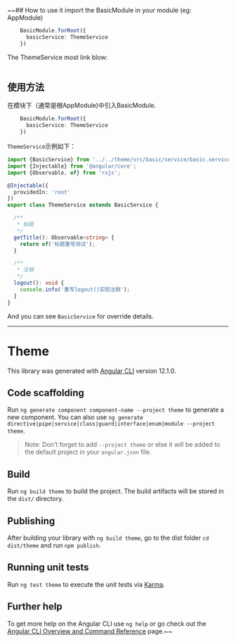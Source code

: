 ~~## How to use it
import the BasicModule in your module (eg: AppModule)
```typescript
    BasicModule.forRoot({
      basicService: ThemeService
    })
```

The ThemeService most link blow:
```typescript

```

## 使用方法


在模块下（通常是根AppModule)中引入BasicModule.
```typescript
    BasicModule.forRoot({
      basicService: ThemeService
    })
```

`ThemeService`示例如下：
```typescript
import {BasicService} from '../../theme/src/basic/service/basic.service';
import {Injectable} from '@angular/core';
import {Observable, of} from 'rxjs';

@Injectable({
  providedIn: 'root'
})
export class ThemeService extends BasicService {

  /**
   * 标题
   */
  getTitle(): Observable<string> {
    return of('标题重写测试');
  }

  /**
   * 注销
   */
  logout(): void {
    console.info('重写logout()实现注销');
  }
}

```

And you can see `BasicService` for override details.

<hr>

# Theme

This library was generated with [Angular CLI](https://github.com/angular/angular-cli) version 12.1.0.

## Code scaffolding

Run `ng generate component component-name --project theme` to generate a new component. You can also use `ng generate directive|pipe|service|class|guard|interface|enum|module --project theme`.
> Note: Don't forget to add `--project theme` or else it will be added to the default project in your `angular.json` file. 

## Build

Run `ng build theme` to build the project. The build artifacts will be stored in the `dist/` directory.

## Publishing

After building your library with `ng build theme`, go to the dist folder `cd dist/theme` and run `npm publish`.

## Running unit tests

Run `ng test theme` to execute the unit tests via [Karma](https://karma-runner.github.io).

## Further help

To get more help on the Angular CLI use `ng help` or go check out the [Angular CLI Overview and Command Reference](https://angular.io/cli) page.~~
